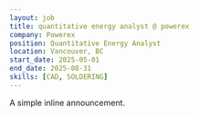 ```yaml
---
layout: job
title: quantitative energy analyst @ powerex
company: Powerex
position: Quantitative Energy Analyst
location: Vancouver, BC
start_date: 2025-05-01
end_date: 2025-08-31
skills: [CAD, SOLDERING]
---
```


A simple inline announcement.
